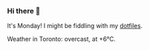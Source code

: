 ### Hi there :wave:

It's Monday! I might be fiddling with my [dotfiles](https://github.com/bewuethr/dotfiles).

Weather in Toronto: overcast, at +6°C.
